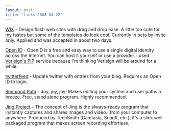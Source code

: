 ```yaml
---
layout: post
title: 'Links 2008-04-22'
---
```

[WIX](http://www.wix.com/) - Design flash web sites with drag and drop ease. A little too cute for my tastes but some of the templates do look cool. Currently in beta by invite only. Applied and was accepted in about two days.

[Open ID](http://openid.net) - OpenID is a free and easy way to use a single digital identity across the Internet. You can host it yourself or use a provider. I used [Verisign's PIP](http://pip.verisignlabs.com) service because I'm thinking Verisign will be around for a while.

[twitterfeed](http://twitterfeed.com) - Update twitter with entries from your blog. Requires an Open ID to login.

[Redmond Path](http://redmondlab.googlepages.com/path) - Joy, joy, joy! Makes editing your system and user paths a breeze. Free, stand alone program. Highly recommended.

[Jing Project](http://www.jingproject.com/) - The concept of Jing is the always-ready program that instantly captures and shares images and video…from your computer to anywhere. Produced by TechSmith (Camtasia, SnagIt, etc.), it's a slick well packaged program that makes screen recording effortless.
